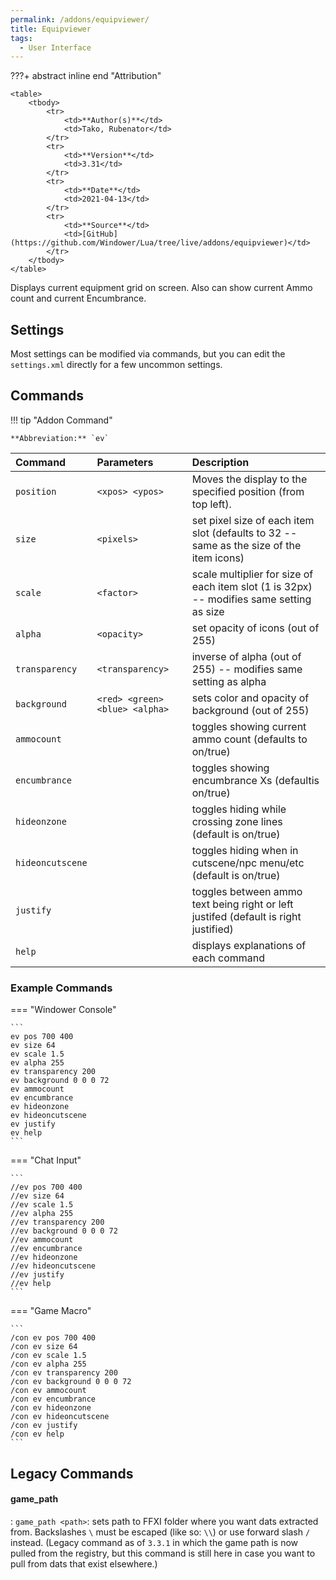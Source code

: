 ```yaml
---
permalink: /addons/equipviewer/
title: Equipviewer
tags:
  - User Interface
---
```


???+ abstract inline end "Attribution"

    <table>
        <tbody>
            <tr>
                <td>**Author(s)**</td>
                <td>Tako, Rubenator</td>
            </tr>
            <tr>
                <td>**Version**</td>
                <td>3.31</td>
            </tr>
            <tr>
                <td>**Date**</td>
                <td>2021-04-13</td>
            </tr>
            <tr>
                <td>**Source**</td>
                <td>[GitHub](https://github.com/Windower/Lua/tree/live/addons/equipviewer)</td>
            </tr>
        </tbody>
    </table>

Displays current equipment grid on screen. Also can show current Ammo count and current Encumbrance.

## Settings

Most settings can be modified via commands, but you can edit the `settings.xml` directly for a few uncommon settings.

## Commands

!!! tip "Addon Command"

    **Abbreviation:** `ev`

| Command | Parameters | Description |
| :--- | :--- | :--- |
| `position` | `<xpos> <ypos>` | Moves the display to the specified position (from top left). |
| `size` | `<pixels>` | set pixel size of each item slot (defaults to 32 -- same as the size of the item icons) |
| `scale` | `<factor>` | scale multiplier for size of each item slot (1 is 32px) -- modifies same setting as size |
| `alpha` | `<opacity>` | set opacity of icons (out of 255) |
| `transparency` | `<transparency>` | inverse of alpha (out of 255) -- modifies same setting as alpha |
| `background` | `<red> <green> <blue> <alpha>` | sets color and opacity of background (out of 255) |
| `ammocount` || toggles showing current ammo count (defaults to on/true) |
| `encumbrance` || toggles showing encumbrance Xs (defaultis on/true) |
| `hideonzone` || toggles hiding while crossing zone lines (default is on/true) |
| `hideoncutscene` || toggles hiding when in cutscene/npc menu/etc (default is on/true) |
| `justify` || toggles between ammo text being right or left justifed (default is right justified) |
`help` || displays explanations of each command 

### Example Commands

=== "Windower Console"

    ```
    ev pos 700 400
    ev size 64
    ev scale 1.5
    ev alpha 255
    ev transparency 200
    ev background 0 0 0 72
    ev ammocount
    ev encumbrance
    ev hideonzone
    ev hideoncutscene
    ev justify
    ev help
    ```

=== "Chat Input"

    ```
    //ev pos 700 400
    //ev size 64
    //ev scale 1.5
    //ev alpha 255
    //ev transparency 200
    //ev background 0 0 0 72
    //ev ammocount
    //ev encumbrance
    //ev hideonzone
    //ev hideoncutscene
    //ev justify
    //ev help
    ```

=== "Game Macro"

    ```
    /con ev pos 700 400
    /con ev size 64
    /con ev scale 1.5
    /con ev alpha 255
    /con ev transparency 200
    /con ev background 0 0 0 72
    /con ev ammocount
    /con ev encumbrance
    /con ev hideonzone
    /con ev hideoncutscene
    /con ev justify
    /con ev help
    ```
    
## Legacy Commands

#### game_path
:   `game_path <path>`: sets path to FFXI folder where you want dats extracted from. Backslashes `\` must be escaped (like so: `\\`) or use forward slash `/` instead. (Legacy command as of `3.3.1` in which the game path is now pulled from the registry, but this command is still here in case you want to pull from dats that exist elsewhere.)